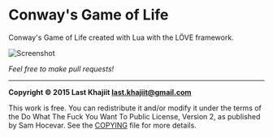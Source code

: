 # Conway's Game of Life
Conway's Game of Life created with Lua with the LÖVE framework.

![Screenshot](https://pbs.twimg.com/media/CUgPnwGUcAAzIUg.png:large)

*Feel free to make pull requests!*


---

**Copyright © 2015 Last Khajiit <last.khajiit@gmail.com>**

This work is free. You can redistribute it and/or modify it under the
terms of the Do What The Fuck You Want To Public License, Version 2,
as published by Sam Hocevar. See the [COPYING](https://github.com/last-khajiit/conways-game-of-life/blob/master/copying.txt) file for more details.
